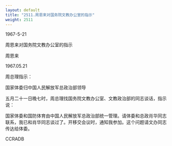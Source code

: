```yaml
---
layout: default
title: "2511.周恩来对国务院文教办公室的指示"
weight: 2511
---
```


1967-5-21

周恩来对国务院文教办公室的指示

周恩来

1967.05.21

周总理指示：

国家体委归中国人民解放军总政治部领导

五月二十一日晚七时，周总理找国务院文教办公室、文教政治部的同志谈话，指示说：

国家体委和国防体育由中国人民解放军总政治部统一管理。请体委和总政肖华同志联系，我已和肖华同志谈过了。开移交会议时，通知我参加。这个问题请文办同志传达给体委。

CCRADB

